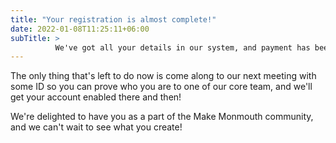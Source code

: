 ```yaml
---
title: "Your registration is almost complete!"
date: 2022-01-08T11:25:11+06:00
subTitle: >
          We've got all your details in our system, and payment has been set up successfully.
---
```

The only thing that's left to do now is come along to our next meeting with some ID so you can prove who you are to one of our core team, and we'll get your account enabled there and then!

We're delighted to have you as a part of the Make Monmouth community, and we can't wait to see what you create!
